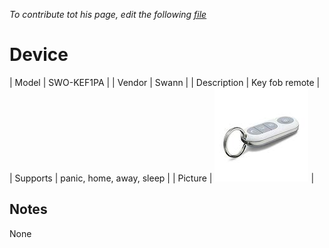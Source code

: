 
*To contribute tot his page, edit the following
[file](https://github.com/Koenkk/zigbee2mqtt.io/blob/master/docgen/device_page_notes.js)*

# Device

| Model | SWO-KEF1PA  |
| Vendor  | Swann  |
| Description | Key fob remote |
| Supports | panic, home, away, sleep |
| Picture | ![../images/devices/SWO-KEF1PA.jpg](../images/devices/SWO-KEF1PA.jpg) |

## Notes

None
